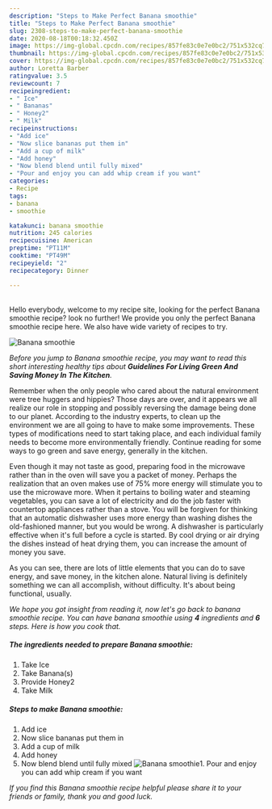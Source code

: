 ```yaml
---
description: "Steps to Make Perfect Banana smoothie"
title: "Steps to Make Perfect Banana smoothie"
slug: 2308-steps-to-make-perfect-banana-smoothie
date: 2020-08-18T00:18:32.450Z
image: https://img-global.cpcdn.com/recipes/857fe83c0e7e0bc2/751x532cq70/banana-smoothie-recipe-main-photo.jpg
thumbnail: https://img-global.cpcdn.com/recipes/857fe83c0e7e0bc2/751x532cq70/banana-smoothie-recipe-main-photo.jpg
cover: https://img-global.cpcdn.com/recipes/857fe83c0e7e0bc2/751x532cq70/banana-smoothie-recipe-main-photo.jpg
author: Loretta Barber
ratingvalue: 3.5
reviewcount: 7
recipeingredient:
- " Ice"
- " Bananas"
- " Honey2"
- " Milk"
recipeinstructions:
- "Add ice"
- "Now slice bananas put them in"
- "Add a cup of milk"
- "Add honey"
- "Now blend blend until fully mixed"
- "Pour and enjoy you can add whip cream if you want"
categories:
- Recipe
tags:
- banana
- smoothie

katakunci: banana smoothie 
nutrition: 245 calories
recipecuisine: American
preptime: "PT11M"
cooktime: "PT49M"
recipeyield: "2"
recipecategory: Dinner

---
```

<br>
Hello everybody, welcome to my recipe site, looking for the perfect Banana smoothie recipe? look no further! We provide you only the perfect Banana smoothie recipe here. We also have wide variety of recipes to try.
<br>


![Banana smoothie](https://img-global.cpcdn.com/recipes/857fe83c0e7e0bc2/751x532cq70/banana-smoothie-recipe-main-photo.jpg)

<i>Before you jump to Banana smoothie recipe, you may want to read this short interesting healthy tips about 
<strong>Guidelines For Living Green And Saving Money In The Kitchen</strong>.</i>
</br>

Remember when the only people who cared about the natural environment were tree huggers and hippies? Those days are over, and it appears we all realize our role in stopping and possibly reversing the damage being done to our planet. According to the industry experts, to clean up the environment we are all going to have to make some improvements. These types of modifications need to start taking place, and each individual family needs to become more environmentally friendly. Continue reading for some ways to go green and save energy, generally in the kitchen.

Even though it may not taste as good, preparing food in the microwave rather than in the oven will save you a packet of money. Perhaps the realization that an oven makes use of 75% more energy will stimulate you to use the microwave more. When it pertains to boiling water and steaming vegetables, you can save a lot of electricity and do the job faster with countertop appliances rather than a stove. You will be forgiven for thinking that an automatic dishwasher uses more energy than washing dishes the old-fashioned manner, but you would be wrong. A dishwasher is particularly effective when it's full before a cycle is started. By cool drying or air drying the dishes instead of heat drying them, you can increase the amount of money you save.

As you can see, there are lots of little elements that you can do to save energy, and save money, in the kitchen alone. Natural living is definitely something we can all accomplish, without difficulty. It's about being functional, usually.


<i>We hope you got insight from reading it, now let's go back to banana smoothie recipe. You can have banana smoothie using <strong>4</strong> ingredients and <strong>6</strong> steps. Here is how you cook that.
</i>

##### The ingredients needed to prepare Banana smoothie:

1. Take  Ice
1. Take  Banana(s)
1. Provide  Honey2
1. Take  Milk


##### Steps to make Banana smoothie:

1. Add ice
1. Now slice bananas put them in
1. Add a cup of milk
1. Add honey
1. Now blend blend until fully mixed
<img src="//assets-global.cpcdn.com/assets/icons/button_play-2c75c40dde080a61004c1f40b05d8f140eaff45d7e9e6481dc71c63d2e7c4909.png" alt="Banana smoothie">1. Pour and enjoy you can add whip cream if you want


<i>If you find this Banana smoothie recipe helpful please share it to your friends or family, thank you and good luck.</i>
